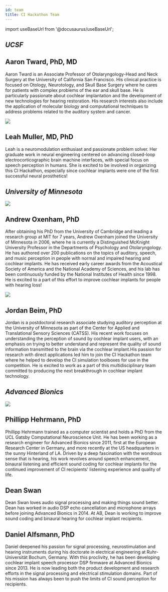 ```yaml
---
id: team
title: CI Hackathon Team
---
```

import useBaseUrl from '@docusaurus/useBaseUrl';

## _UCSF_


## Aaron Tward, PhD, MD
Aaron Tward is an Associate Professor of Otolaryngology-Head and Neck Surgery at the University of California San Francisco.  His clinical practice is focused on Otology, Neurotology, and Skull Base Surgery where he cares for patients with complex problems of the ear and skull base.  He is particularly passionate about cochlear implantation and the development of new technologies for hearing restoration.  His research interests also include the application of molecular biology and computational techniques to address problems related to the auditory system and cancer.

![](/img/Leah.jpg)
## Leah Muller, MD, PhD
Leah is a neuromodulation enthusiast and passionate problem solver. Her graduate work in neural engineering centered on advancing closed-loop electrocorticographic brain machine interfaces, with special focus on speech perception in humans. She is excited to be involved in organizing this CI Hackathon, especially since cochlear implants were one of the first successful neural prosthetics!

## _University of Minnesota_

![](/img/Andrew.jpg)
## Andrew Oxenham, PhD
After obtaining his PhD from the University of Cambridge and leading a research group at MIT for 7 years, Andrew Oxenham joined the University of Minnesota in 2006, where he is currently a Distinguished McKnight University Professor in the Departments of Psychology and Otolaryngology. He has authored over 200 publications on the topics of auditory, speech, and music perception in people with normal and impaired hearing and cochlear implants. He has received early career awards from the Acoustical Society of America and the National Academy of Sciences, and his lab has been continuously funded by the National Institutes of Health since 1998. He is excited to a part of this effort to improve cochlear implants for people with hearing loss!

![](/img/Jordan.jpg)
## Jordan Beim, PhD
Jordan is a postdoctoral research associate studying auditory perception at the University of Minnesota as part of the Center for Applied and Translational Sensory Sciences (CATSS). His recent work focuses on understanding the perception of sound by cochlear implant users, with an emphasis on trying to better understand and represent the quality of sound information transmitted to the brain via the cochlear implant.His passion for research with direct applications led him to join the CI Hackathon team where he helped to develop the CI simulation toolboxes for use in the competition. He is excited to work as a part of this multidisciplinary team committed to producing the next breakthrough in cochlear implant technology.

## _Advanced Bionics_

![](/img/Phillipp.jpg)
## Phillipp Hehrmann, PhD
Phillipp Hehrmann trained as a computer scientist and holds a PhD from the UCL Gatsby Computational Neuroscience Unit. He has been working as a research engineer for Advanced Bionics since 2011, first at the European Research Center in Germany, and more recently at the US headquarters in the sunny Hinterland of LA. Driven by a deep fascination with the wondrous sense that is hearing, his work revolves around speech enhancement, binaural listening and efficient sound coding for cochlear implants for the continued improvement of CI recipients' listening experience and quality of life.


## Dean Swan
Dean Swan loves audio signal processing and making things sound better. Dean has worked in audio DSP echo cancellation and microphone arrays before joining Advanced Bionics in 2014. At AB, Dean is working to improve sound coding and binaural hearing for cochlear implant recipients.

## Daniel Alfsmann, PhD
Daniel deepened his passion for signal processing, neurostimulation and hearing instruments during his doctorate in electrical engineering at Ruhr-Universität Bochum, Germany. With this proclivity, he has been developing cochlear implant speech processor DSP firmware at Advanced Bionics since 2013. He is now leading both the product development and research efforts in the signal processing and electrical stimulation domains. Part of his mission has always been to push the limits of CI sound perception for recipients.
